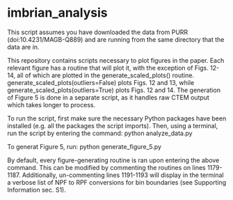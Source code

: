 # imbrian_analysis

This script assumes you have downloaded the data from PURR (doi:10.4231/MAGB-Q889) and are running from the same directory that the data are in.

This repository contains scripts necessary to plot figures in the paper. Each relevant figure has a routine that will plot it, with the exception of Figs. 12-14, all of which are plotted in the generate_scaled_plots() routine. generate_scaled_plots(outliers=False) plots Figs. 12 and 13, while generate_scaled_plots(outliers=True) plots Figs. 12 and 14. The generation of Figure 5 is done in a separate script, as it handles raw CTEM output which takes longer to process.

To run the script, first make sure the necessary Python packages have been installed (e.g. all the packages the script imports). Then, using a terminal, run the script by entering the command: python analyze_data.py 

To generat Figure 5, run: python generate_figure_5.py

By default, every figure-generating routine is ran upon entering the above command. This can be modified by commenting the routines on lines 1179-1187. Additionally, un-commenting lines 1191-1193 will display in the terminal a verbose list of NPF to RPF conversions for bin boundaries (see Supporting Information sec. S1).
